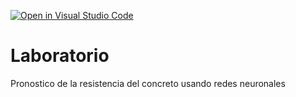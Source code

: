 [![Open in Visual Studio Code](https://classroom.github.com/assets/open-in-vscode-718a45dd9cf7e7f842a935f5ebbe5719a5e09af4491e668f4dbf3b35d5cca122.svg)](https://classroom.github.com/online_ide?assignment_repo_id=13028888&assignment_repo_type=AssignmentRepo)
# Laboratorio
Pronostico de la resistencia del concreto usando redes neuronales

